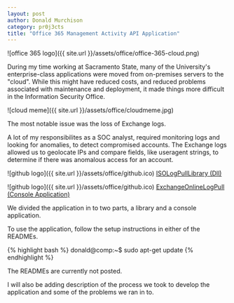 ```yaml
---
layout: post
author: Donald Murchison
category: pr0j3cts
title: "Office 365 Management Activity API Application"
---
```


![office 365 logo]({{ site.url }}/assets/office/office-365-cloud.png)

During my time working at Sacramento State, many of the University's enterprise-class applications were moved from on-premises servers to the "cloud". While this might have reduced costs, and reduced problems associated with maintenance and deployment, it made things more difficult in the Information Security Office. 

![cloud meme]({{ site.url }}/assets/office/cloudmeme.jpg)

The most notable issue was the loss of Exchange logs.

A lot of my responsibilites as a SOC analyst, required monitoring logs and looking for anomalies, to detect compromised accounts. The Exchange logs allowed us to geolocate IPs and compare fields, like useragent strings, to determine if there was anomalous access for an account. 

![github logo]({{ site.url }}/assets/office/github.ico) [ISOLogPullLibrary (Dll)](https://github.com/murchisd/ISOLogPullLibrary)

![github logo]({{ site.url }}/assets/office/github.ico) [ExchangeOnlineLogPull (Console Application)](https://github.com/murchisd/ExchangeOnlineLogPull)

We divided the application in to two parts, a library and a console application. 

To use the application, follow the setup instructions in either of the READMEs.

{% highlight bash %}
donald@comp:~$ sudo apt-get update
{% endhighlight %}

The READMEs are currently not posted.

I will also be adding description of the process we took to develop the application and some of the problems we ran in to.



